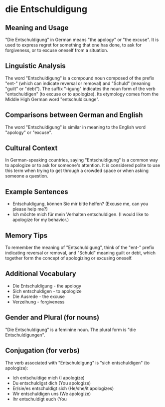 # die Entschuldigung
## Meaning and Usage
"Die Entschuldigung" in German means "the apology" or "the excuse". It is used to express regret for something that one has done, to ask for forgiveness, or to excuse oneself from a situation.

## Linguistic Analysis
The word "Entschuldigung" is a compound noun composed of the prefix "ent-" (which can indicate reversal or removal) and "Schuld" (meaning "guilt" or "debt"). The suffix "-igung" indicates the noun form of the verb "entschuldigen" (to excuse or to apologize). Its etymology comes from the Middle High German word "entschuldicunge".

## Comparisons between German and English
The word "Entschuldigung" is similar in meaning to the English word "apology" or "excuse".

## Cultural Context
In German-speaking countries, saying "Entschuldigung" is a common way to apologize or to ask for someone's attention. It is considered polite to use this term when trying to get through a crowded space or when asking someone a question.

## Example Sentences
- Entschuldigung, können Sie mir bitte helfen? (Excuse me, can you please help me?)
- Ich möchte mich für mein Verhalten entschuldigen. (I would like to apologize for my behavior.)

## Memory Tips
To remember the meaning of "Entschuldigung", think of the "ent-" prefix indicating reversal or removal, and "Schuld" meaning guilt or debt, which together form the concept of apologizing or excusing oneself.

## Additional Vocabulary
- Die Entschuldigung - the apology
- Sich entschuldigen - to apologize
- Die Ausrede - the excuse
- Verzeihung - forgiveness

## Gender and Plural (for nouns)
"Die Entschuldigung" is a feminine noun. The plural form is "die Entschuldigungen".

## Conjugation (for verbs)
The verb associated with "Entschuldigung" is "sich entschuldigen" (to apologize):
- Ich entschuldige mich (I apologize)
- Du entschuldigst dich (You apologize)
- Er/sie/es entschuldigt sich (He/she/it apologizes)
- Wir entschuldigen uns (We apologize)
- Ihr entschuldigt euch (You